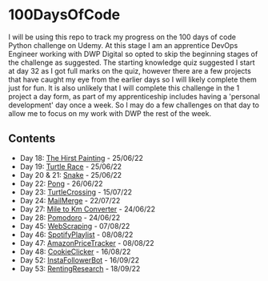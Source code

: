 # 100DaysOfCode

I will be using this repo to track my progress on the 100 days of code Python challenge on Udemy. At this stage I am an apprentice DevOps Engineer working with DWP Digital so opted to skip the beginning stages of the challenge as suggested. The starting knowledge quiz suggested I start at day 32 as I got full marks on the quiz, however there are a few projects that have caught my eye from the earlier days so I will likely complete them just for fun. It is also unlikely that I will complete this challenge in the 1 project a day form, as part of my apprenticeship includes having a 'personal development' day once a week. So I may do a few challenges on that day to allow me to focus on my work with DWP the rest of the week.

## Contents

- Day 18: [The Hirst Painting](https://github.com/OliverCutting/100DaysOfCode/tree/main/TheHirstPainting) - 25/06/22
- Day 19: [Turtle Race](https://github.com/OliverCutting/100DaysOfCode/tree/main/TurtleRace) - 25/06/22
- Day 20 & 21: [Snake](https://github.com/OliverCutting/100DaysOfCode/tree/main/Snake) - 25/06/22
- Day 22: [Pong](https://github.com/OliverCutting/100DaysOfCode/tree/main/Pong) - 26/06/22
- Day 23: [TurtleCrossing](https://github.com/OliverCutting/100DaysOfCode/tree/main/TurtleCrossing) - 15/07/22
- Day 24: [MailMerge](https://github.com/OliverCutting/100DaysOfCode/tree/main/MailMerge) - 22/07/22
- Day 27: [Mile to Km Converter](https://github.com/OliverCutting/100DaysOfCode/tree/main/MileToKmConverter) - 24/06/22
- Day 28: [Pomodoro](https://github.com/OliverCutting/100DaysOfCode/tree/main/Pomodoro) - 24/06/22
- Day 45: [WebScraping](https://github.com/OliverCutting/100DaysOfCode/tree/main/WebScraping) - 07/08/22
- Day 46: [SpotifyPlaylist](https://github.com/OliverCutting/100DaysOfCode/tree/main/SpotifyPlaylist) - 08/08/22
- Day 47: [AmazonPriceTracker](https://github.com/OliverCutting/100DaysOfCode/tree/main/AmazonPriceTracker) - 08/08/22
- Day 48: [CookieClicker](https://github.com/OliverCutting/100DaysOfCode/tree/main/CookieClicker) - 16/08/22
- Day 52: [InstaFollowerBot](https://github.com/OliverCutting/100DaysOfCode/tree/main/InstaFollowerBot) - 16/09/22
- Day 53: [RentingResearch](https://github.com/OliverCutting/100DaysOfCode/tree/main/RentingResearch) - 18/09/22

